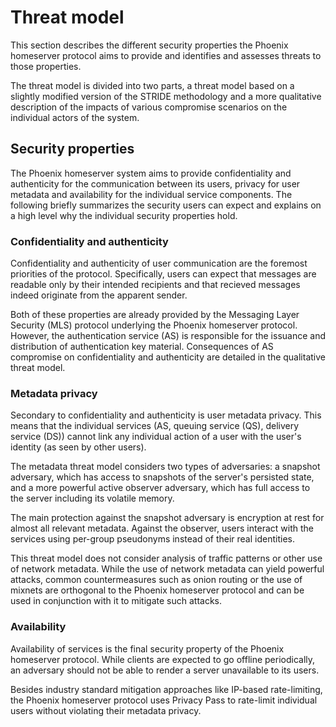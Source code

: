 # Threat model

This section describes the different security properties the Phoenix homeserver protocol aims to provide and identifies and assesses threats to those properties.

The threat model is divided into two parts, a threat model based on a slightly modified version of the STRIDE methodology and a more qualitative description of the impacts of various compromise scenarios on the individual actors of the system.

## Security properties

The Phoenix homeserver system aims to provide confidentiality and authenticity for the communication between its users, privacy for user metadata and availability for the individual service components. The following briefly summarizes the security users can expect and explains on a high level why the individual security properties hold.

### Confidentiality and authenticity

Confidentiality and authenticity of user communication are the foremost priorities of the protocol. Specifically, users can expect that messages are readable only by their intended recipients and that recieved messages indeed originate from the apparent sender.

Both of these properties are already provided by the Messaging Layer Security (MLS) protocol underlying the Phoenix homeserver protocol. However, the authentication service (AS) is responsible for the issuance and distribution of authentication key material. Consequences of AS compromise on confidentiality and authenticity are detailed in the qualitative threat model.

### Metadata privacy

Secondary to confidentiality and authenticity is user metadata privacy. This means that the individual services (AS, queuing service (QS), delivery service (DS)) cannot link any individual action of a user with the user's identity (as seen by other users).

The metadata threat model considers two types of adversaries: a snapshot adversary, which has access to snapshots of the server's persisted state, and a more powerful active observer adversary, which has full access to the server including its volatile memory.

The main protection against the snapshot adversary is encryption at rest for almost all relevant metadata. Against the observer, users interact with the services using per-group pseudonyms instead of their real identities.

This threat model does not consider analysis of traffic patterns or other use of network metadata. While the use of network metadata can yield powerful attacks, common countermeasures such as onion routing or the use of mixnets are orthogonal to the Phoenix homeserver protocol and can be used in conjunction with it to mitigate such attacks.

### Availability

Availability of services is the final security property of the Phoenix homeserver protocol. While clients are expected to go offline periodically, an adversary should not be able to render a server unavailable to its users.

Besides industry standard mitigation approaches like IP-based rate-limiting, the Phoenix homeserver protocol uses Privacy Pass to rate-limit individual users without violating their metadata privacy.

